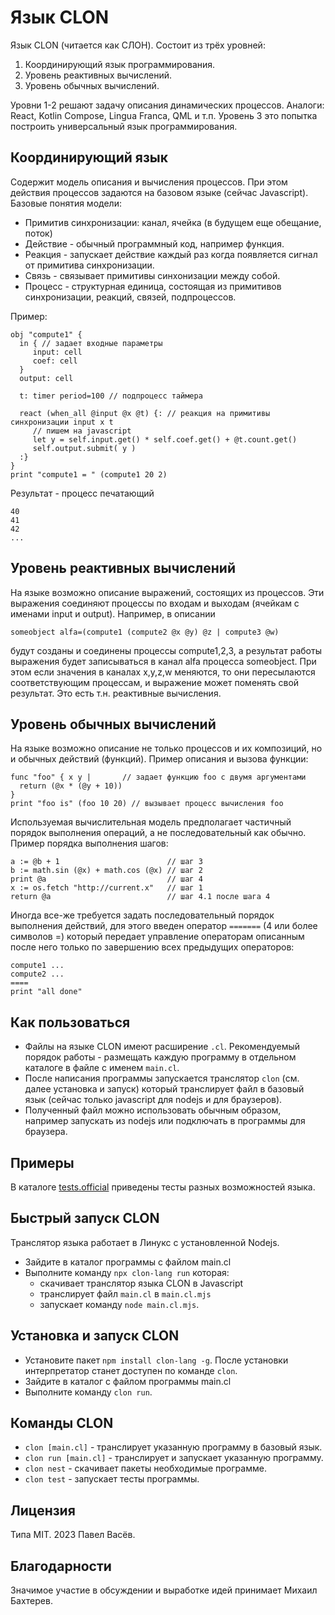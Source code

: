 # Язык CLON
Язык CLON (читается как СЛОН). Состоит из трёх уровней:
1. Координирующий язык программирования. 
2. Уровень реактивных вычислений.
3. Уровень обычных вычислений.

Уровни 1-2 решают задачу описания динамических процессов. Аналоги: React, Kotlin Compose, Lingua Franca, QML и т.п.
Уровень 3 это попытка построить универсальный язык программирования.

## Координирующий язык
Содержит модель описания и вычисления процессов. При этом действия процессов задаются на базовом языке (сейчас Javascript). Базовые понятия модели:
* Примитив синхронизации: канал, ячейка (в будущем еще обещание, поток)
* Действие - обычный программный код, например функция.
* Реакция - запускает действие каждый раз когда появляется сигнал от примитива синхронизации.
* Связь - связывает примитивы синхонизации между собой.
* Процесс - структурная единица, состоящая из примитивов синхронизации, реакций, связей, подпроцессов.

Пример:
```
obj "compute1" {
  in { // задает входные параметры
     input: cell
     coef: cell
  }
  output: cell

  t: timer period=100 // подпроцесс таймера

  react (when_all @input @x @t) {: // реакция на примитивы синхронизации input x t
     // пишем на javascript
     let y = self.input.get() * self.coef.get() + @t.count.get()
     self.output.submit( y )
  :}
}
print "compute1 = " (compute1 20 2)
```
Результат - процесс печатающий 
```
40
41
42
...
```

## Уровень реактивных вычислений
На языке возможно описание выражений, состоящих из процессов. Эти выражения соединяют процессы по входам и выходам (ячейкам с именами input и output). Например, в описании
```
someobject alfa=(compute1 (compute2 @x @y) @z | compute3 @w)
```
будут созданы и соединены процессы compute1,2,3, а результат работы выражения будет записываться в канал alfa процесса someobject.
При этом если значения в каналах x,y,z,w меняются, то они пересылаются соответствующим процессам, и выражение может поменять свой результат.
Это есть т.н. реактивные вычисления.

## Уровень обычных вычислений
На языке возможно описание не только процессов и их композиций, но и обычных действий (функций).
Пример описания и вызова функции:
```
func "foo" { x y |       // задает функцию foo с двумя аргументами
  return (@x * (@y + 10))
}
print "foo is" (foo 10 20) // вызывает процесс вычисления foo
```

Используемая вычислительная модель предполагает частичный порядок выполнения операций, а не последовательный как обычно.
Пример порядка выполнения шагов:
```
a := @b + 1                        // шаг 3
b := math.sin (@x) + math.cos (@x) // шаг 2
print @a                           // шаг 4
x := os.fetch "http://current.x"   // шаг 1
return @a                          // шаг 4.1 после шага 4
```
Иногда все-же требуется задать последовательный порядок выполнения действий, для этого введен оператор `=======` (4 или более символов =) который передает управление операторам описанным после него только по завершению всех предыдущих операторов:
```
compute1 ...
compute2 ...
====
print "all done"
```

## Как пользоваться
* Файлы на языке CLON имеют расширение `.cl`. Рекомендуемый порядок работы - размещать каждую программу в отдельном каталоге в файле с именем `main.cl`.
* После написания программы запускается транслятор `clon` (см. далее установка и запуск) который транслирует файл в базовый язык (сейчас только javascript для nodejs и для браузеров).
* Полученный файл можно использовать обычным образом, например запускать из nodejs или подключать в программы для браузера.

## Примеры
В каталоге [tests.official](tests.official) приведены тесты разных возможностей языка.

## Быстрый запуск CLON
Транслятор языка работает в Линукс с установленной Nodejs.
* Зайдите в каталог программы с файлом main.cl
* Выполните команду `npx clon-lang run` которая:
  - скачивает транслятор языка CLON в Javascript
  - транслирует файл `main.cl` в `main.cl.mjs`
  - запускает команду `node main.cl.mjs`.

## Установка и запуск CLON
* Установите пакет `npm install clon-lang -g`. После установки интерпретатор станет доступен по команде `clon`.
* Зайдите в каталог с файлом программы main.cl
* Выполните команду `clon run`.

## Команды CLON
* `clon [main.cl]` - транслирует указанную программу в базовый язык.
* `clon run [main.cl]` - транслирует и запускает указанную программу.
* `clon nest` - скачивает пакеты необходимые программе.
* `clon test` - запускает тесты программы.

## Лицензия
Типа MIT.
2023 Павел Васёв. 

## Благодарности
Значимое участие в обсуждении и выработке идей принимает Михаил Бахтерев.
